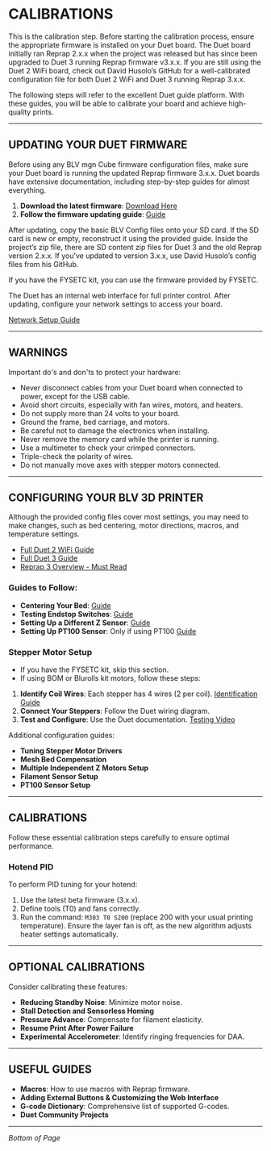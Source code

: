 # CALIBRATIONS

This is the calibration step. Before starting the calibration process, ensure the appropriate firmware is installed on your Duet board. The Duet board initially ran Reprap 2.x.x when the project was released but has since been upgraded to Duet 3 running Reprap firmware v3.x.x. If you are still using the Duet 2 WiFi board, check out David Husolo’s GitHub for a well-calibrated configuration file for both Duet 2 WiFi and Duet 3 running Reprap 3.x.x.

The following steps will refer to the excellent Duet guide platform. With these guides, you will be able to calibrate your board and achieve high-quality prints.

---

## UPDATING YOUR DUET FIRMWARE

Before using any BLV mgn Cube firmware configuration files, make sure your Duet board is running the updated Reprap firmware 3.x.x. Duet boards have extensive documentation, including step-by-step guides for almost everything. 

1. **Download the latest firmware**: [Download Here](#)
2. **Follow the firmware updating guide**: [Guide](#)

After updating, copy the basic BLV Config files onto your SD card. If the SD card is new or empty, reconstruct it using the provided guide. Inside the project’s zip file, there are SD content zip files for Duet 3 and the old Reprap version 2.x.x. If you’ve updated to version 3.x.x, use David Husolo’s config files from his GitHub. 

If you have the FYSETC kit, you can use the firmware provided by FYSETC.

The Duet has an internal web interface for full printer control. After updating, configure your network settings to access your board.

[Network Setup Guide](#)

---

## WARNINGS

Important do's and don'ts to protect your hardware:

- Never disconnect cables from your Duet board when connected to power, except for the USB cable.
- Avoid short circuits, especially with fan wires, motors, and heaters.
- Do not supply more than 24 volts to your board.
- Ground the frame, bed carriage, and motors.
- Be careful not to damage the electronics when installing.
- Never remove the memory card while the printer is running.
- Use a multimeter to check your crimped connectors.
- Triple-check the polarity of wires.
- Do not manually move axes with stepper motors connected.

---

## CONFIGURING YOUR BLV 3D PRINTER

Although the provided config files cover most settings, you may need to make changes, such as bed centering, motor directions, macros, and temperature settings.

- [Full Duet 2 WiFi Guide](#)
- [Full Duet 3 Guide](#)
- [Reprap 3 Overview - Must Read](#)

### Guides to Follow:

- **Centering Your Bed**: [Guide](#)
- **Testing Endstop Switches**: [Guide](#)
- **Setting Up a Different Z Sensor**: [Guide](#)
- **Setting Up PT100 Sensor**: Only if using PT100 [Guide](#)

### Stepper Motor Setup

- If you have the FYSETC kit, skip this section.
- If using BOM or Blurolls kit motors, follow these steps:

1. **Identify Coil Wires**: Each stepper has 4 wires (2 per coil). [Identification Guide](#)
2. **Connect Your Steppers**: Follow the Duet wiring diagram.
3. **Test and Configure**: Use the Duet documentation. [Testing Video](#)

Additional configuration guides:
- **Tuning Stepper Motor Drivers**
- **Mesh Bed Compensation**
- **Multiple Independent Z Motors Setup**
- **Filament Sensor Setup**
- **PT100 Sensor Setup**

---

## CALIBRATIONS

Follow these essential calibration steps carefully to ensure optimal performance.

### Hotend PID

To perform PID tuning for your hotend:

1. Use the latest beta firmware (3.x.x).
2. Define tools (T0) and fans correctly.
3. Run the command: `M303 T0 S200` (replace 200 with your usual printing temperature). Ensure the layer fan is off, as the new algorithm adjusts heater settings automatically.

---

## OPTIONAL CALIBRATIONS

Consider calibrating these features:

- **Reducing Standby Noise**: Minimize motor noise.
- **Stall Detection and Sensorless Homing**
- **Pressure Advance**: Compensate for filament elasticity.
- **Resume Print After Power Failure**
- **Experimental Accelerometer**: Identify ringing frequencies for DAA.

---

## USEFUL GUIDES

- **Macros**: How to use macros with Reprap firmware.
- **Adding External Buttons & Customizing the Web Interface**
- **G-code Dictionary**: Comprehensive list of supported G-codes.
- **Duet Community Projects**

---

*Bottom of Page*


